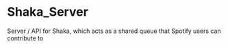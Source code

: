 # Shaka_Server
Server / API for Shaka, which acts as a shared queue that Spotify users can contribute to
